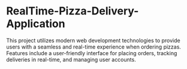 # RealTime-Pizza-Delivery-Application
This project utilizes modern web development technologies to provide users with a seamless and real-time experience when ordering pizzas. Features include a user-friendly interface for placing orders, tracking deliveries in real-time, and managing user accounts.
